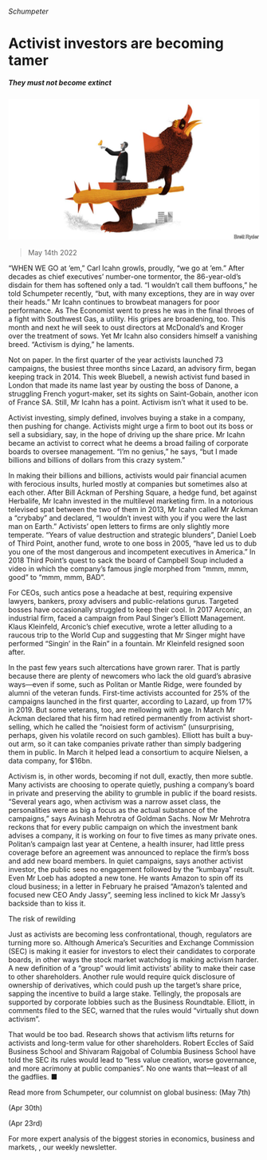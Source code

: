 ###### Schumpeter

# Activist investors are becoming tamer 

##### They must not become extinct 

![image](images/20220514_wbd000.jpg) 

> May 14th 2022 

“WHEN WE GO at ’em,” Carl Icahn growls, proudly, “we go at ’em.” After decades as chief executives’ number-one tormentor, the 86-year-old’s disdain for them has softened only a tad. “I wouldn’t call them buffoons,” he told Schumpeter recently, “but, with many exceptions, they are in way over their heads.” Mr Icahn continues to browbeat managers for poor performance. As The Economist went to press he was in the final throes of a fight with Southwest Gas, a utility. His gripes are broadening, too. This month and next he will seek to oust directors at McDonald’s and Kroger over the treatment of sows. Yet Mr Icahn also considers himself a vanishing breed. “Activism is dying,” he laments.

Not on paper. In the first quarter of the year activists launched 73 campaigns, the busiest three months since Lazard, an advisory firm, began keeping track in 2014. This week Bluebell, a newish activist fund based in London that made its name last year by ousting the boss of Danone, a struggling French yogurt-maker, set its sights on Saint-Gobain, another icon of France SA. Still, Mr Icahn has a point. Activism isn’t what it used to be.


Activist investing, simply defined, involves buying a stake in a company, then pushing for change. Activists might urge a firm to boot out its boss or sell a subsidiary, say, in the hope of driving up the share price. Mr Icahn became an activist to correct what he deems a broad failing of corporate boards to oversee management. “I’m no genius,” he says, “but I made billions and billions of dollars from this crazy system.”

In making their billions and billions, activists would pair financial acumen with ferocious insults, hurled mostly at companies but sometimes also at each other. After Bill Ackman of Pershing Square, a hedge fund, bet against Herbalife, Mr Icahn invested in the multilevel marketing firm. In a notorious televised spat between the two of them in 2013, Mr Icahn called Mr Ackman a “crybaby” and declared, “I wouldn’t invest with you if you were the last man on Earth.” Activists’ open letters to firms are only slightly more temperate. “Years of value destruction and strategic blunders”, Daniel Loeb of Third Point, another fund, wrote to one boss in 2005, “have led us to dub you one of the most dangerous and incompetent executives in America.” In 2018 Third Point’s quest to sack the board of Campbell Soup included a video in which the company’s famous jingle morphed from “mmm, mmm, good” to “mmm, mmm, BAD”.

For CEOs, such antics pose a headache at best, requiring expensive lawyers, bankers, proxy advisers and public-relations gurus. Targeted bosses have occasionally struggled to keep their cool. In 2017 Arconic, an industrial firm, faced a campaign from Paul Singer’s Elliott Management. Klaus Kleinfeld, Arconic’s chief executive, wrote a letter alluding to a raucous trip to the World Cup and suggesting that Mr Singer might have performed “Singin’ in the Rain” in a fountain. Mr Kleinfeld resigned soon after.

In the past few years such altercations have grown rarer. That is partly because there are plenty of newcomers who lack the old guard’s abrasive ways—even if some, such as Politan or Mantle Ridge, were founded by alumni of the veteran funds. First-time activists accounted for 25% of the campaigns launched in the first quarter, according to Lazard, up from 17% in 2019. But some veterans, too, are mellowing with age. In March Mr Ackman declared that his firm had retired permanently from activist short-selling, which he called the “noisiest form of activism” (unsurprising, perhaps, given his volatile record on such gambles). Elliott has built a buy-out arm, so it can take companies private rather than simply badgering them in public. In March it helped lead a consortium to acquire Nielsen, a data company, for $16bn.

Activism is, in other words, becoming if not dull, exactly, then more subtle. Many activists are choosing to operate quietly, pushing a company’s board in private and preserving the ability to grumble in public if the board resists. “Several years ago, when activism was a narrow asset class, the personalities were as big a focus as the actual substance of the campaigns,” says Avinash Mehrotra of Goldman Sachs. Now Mr Mehrotra reckons that for every public campaign on which the investment bank advises a company, it is working on four to five times as many private ones. Politan’s campaign last year at Centene, a health insurer, had little press coverage before an agreement was announced to replace the firm’s boss and add new board members. In quiet campaigns, says another activist investor, the public sees no engagement followed by the “kumbaya” result. Even Mr Loeb has adopted a new tone. He wants Amazon to spin off its cloud business; in a letter in February he praised “Amazon’s talented and focused new CEO Andy Jassy”, seeming less inclined to kick Mr Jassy’s backside than to kiss it.

The risk of rewilding

Just as activists are becoming less confrontational, though, regulators are turning more so. Although America’s Securities and Exchange Commission (SEC) is making it easier for investors to elect their candidates to corporate boards, in other ways the stock market watchdog is making activism harder. A new definition of a “group” would limit activists’ ability to make their case to other shareholders. Another rule would require quick disclosure of ownership of derivatives, which could push up the target’s share price, sapping the incentive to build a large stake. Tellingly, the proposals are supported by corporate lobbies such as the Business Roundtable. Elliott, in comments filed to the SEC, warned that the rules would “virtually shut down activism”.

That would be too bad. Research shows that activism lifts returns for activists and long-term value for other shareholders. Robert Eccles of Saïd Business School and Shivaram Rajgobal of Columbia Business School have told the SEC its rules would lead to “less value creation, worse governance, and more acrimony at public companies”. No one wants that—least of all the gadflies. ■

Read more from Schumpeter, our columnist on global business: (May 7th)

 (Apr 30th)

 (Apr 23rd)

For more expert analysis of the biggest stories in economics, business and markets, , our weekly newsletter.

